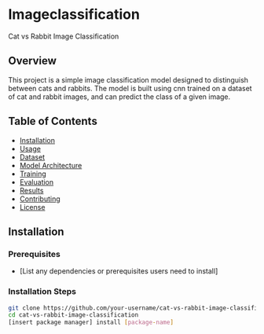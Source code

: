 # Imageclassification
Cat vs Rabbit Image Classification

## Overview

This project is a simple image classification model designed to distinguish between cats and rabbits. The model is built using cnn trained on a dataset of cat and rabbit images, and can predict the class of a given image.

## Table of Contents

- [Installation](#installation)
- [Usage](#usage)
- [Dataset](#dataset)
- [Model Architecture](#model-architecture)
- [Training](#training)
- [Evaluation](#evaluation)
- [Results](#results)
- [Contributing](#contributing)
- [License](#license)

## Installation

### Prerequisites
- [List any dependencies or prerequisites users need to install]

### Installation Steps
```bash
git clone https://github.com/your-username/cat-vs-rabbit-image-classification.git
cd cat-vs-rabbit-image-classification
[insert package manager] install [package-name]
